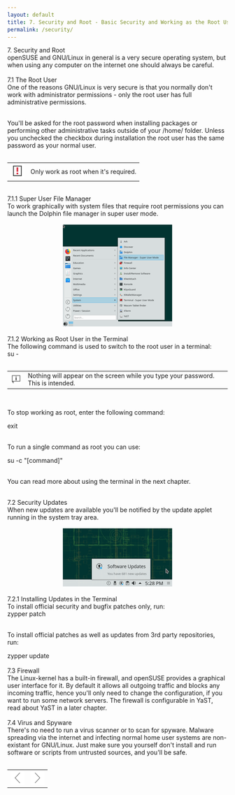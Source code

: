 ```yaml
---
layout: default
title: 7. Security and Root - Basic Security and Working as the Root User
permalink: /security/
---
```


<div class="os1">7. Security and Root</div>
openSUSE and GNU/Linux in general is a very secure operating system, but when using any computer on the internet one should always be careful.<br /><br />

<div class="os2">7.1 The Root User</div>
One of the reasons GNU/Linux is very secure is that you normally don't work with administrator permissions - only the root user has full administrative permissions.<br /><br />

You'll be asked for the root password when installing packages or performing other administrative tasks outside of your /home/ folder. Unless you unchecked the checkbox during installation the root user has the same password as your normal user.<br /><br />

<div class="obs">
<table>
<tbody>
<tr>
<td><img src="images/pics/obs.png" alt="obs" /></td>
<td>Only work as root when it's required.</td>
</tr>
</tbody>
</table>
</div><br />

<div class="os3">7.1.1 Super User File Manager</div>
To work graphically with system files that require root permissions you can launch the Dolphin file manager in super user mode.
<br /><br />


<center><a href="images/screenshots/super-dolph.png" rel="thumbnail"><img src="images/screenshots/super-dolphb.png" alt="super user dolphin" class="pic" /></a></center><br />


<div class="os3">7.1.2 Working as Root User in the Terminal</div>
The following command is used to switch to the root user in a terminal:
<div class="cl">su -</div><br />

<div class="tip">
<table>
<tbody>
<tr>
<td><img src="images/pics/tip.png" alt="tip" /></td>
<td>Nothing will appear on the screen while you type your password. This is intended.</td>
</tr>
</tbody>
</table>
</div><br />

To stop working as root, enter the following command:
<div class="clroot">exit</div><br />

To run a single command as root you can use:
<div class="cl">su -c "[command]"</div><br />


You can read more about using the terminal in the next chapter.<br /><br />

<div class="os2">7.2 Security Updates</div>
When new updates are available you'll be notified by the update applet running in the system tray area.<br /><br />


<center><a href="images/screenshots/pk-updater.png" rel="thumbnail"><img src="images/screenshots/pk-updaterb.png" alt="pk-updater" class="pic" /></a></center><br />

<div class="os3">7.2.1 Installing Updates in the Terminal</div>
To install official security and bugfix patches only, run:
<div class="clroot">zypper patch</div><br />

To install official patches as well as updates from 3rd party repositories, run:
<div class="clroot">zypper update</div><br />


<div class="os2">7.3 Firewall</div>
The Linux-kernel has a built-in firewall, and openSUSE provides a graphical user interface for it. By default it allows all outgoing traffic and blocks any incoming traffic, hence you'll only need to change the configuration, if you want to run some network servers. The firewall is configurable in YaST, read about YaST in a later chapter.<br /><br />

<div class="os2">7.4 Virus and Spyware</div>
There's no need to run a virus scanner or to scan for spyware. Malware spreading via the internet and infecting normal home user systems are non-existant for GNU/Linux. Just make sure you yourself don't install and run software or scripts from untrusted sources, and you'll be safe.<br /><br />


<table style="text-align: left; width: 100%;" border="0" cellpadding="2" cellspacing="2">
	<tbody>
	<tr>
		<td style="width: 50%;"><div style="text-align: center;"><a href="apps.php"><img class="pic" style="width: 32px; height: 32px;" alt="prev" src="images/pics/prev.png" /></a></div></td>
		<td style="width: 50%;"><div style="text-align: center;"><a href="command.php"><img class="pic" style="width: 32px; height: 32px;" alt="next" src="images/pics/next.png" /></a></div></td>
	</tr>
</tbody>
</table>

